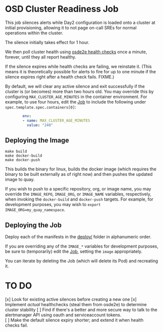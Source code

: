 # OSD Cluster Readiness Job

This job silences alerts while Day2 configuration is loaded onto a cluster at initial provisioning, allowing it to not page on-call SREs for normal operations within the cluster.

The silence initially takes effect for 1 hour.

We then poll cluster health using [osde2e health checks](https://github.com/openshift/osde2e/blob/041355675304a7aa371b7fbeea313001036feb75/pkg/common/cluster/clusterutil.go#L211) once a minute, forever, until they all report healthy.

If the silence expires while health checks are failing, we reinstate it.
(This means it is theoretically possible for alerts to fire for up to one minute if the silence expires right after a health check fails. FIXME.)

By default, we will clear any active silence and exit successfully if the cluster is (or becomes) more than two hours old.
You may override this by configuring `MAX_CLUSTER_AGE_MINUTES` in the container environment.
For example, to use four hours, edit the [Job](deploy/60-osd-ready.Job.yaml) to include the following under `spec.template.spec.containers[0]`:

```yaml
        env:
        - name: MAX_CLUSTER_AGE_MINUTES
          value: "240"
```

## Deploying the Image

```
make build
make docker-build
make docker-push
```

This builds the binary for linux, builds the docker image (which requires the binary to be built externally as of right now) and then pushes the updated image to quay.

If you wish to push to a specific repository, org, or image name, you may override the `IMAGE_REPO`, `IMAGE_ORG`, or `IMAGE_NAME` variables, respectively, when invoking the `docker-build` and `docker-push` targets.
For example, for development purposes, you may wish to `export IMAGE_ORG=my_quay_namespace`.

## Deploying the Job

Deploy each of the manifests in the [deploy/](deploy) folder in alphanumeric order.

If you are overriding any of the `IMAGE_*` variables for development purposes, be sure to (temporarily) edit the [Job](deploy/60-osd-ready.Job.yaml), setting the `image` appropriately.

You can iterate by deleting the Job (which will delete its Pod) and recreating it.

# TO DO

[x] Look for existing active silences before creating a new one
[x] Implement _actual_ healthchecks (steal them from osde2e) to determine cluster stability
[ ] Find if there's a better and more secure way to talk to the alertmanager API using oauth and serviceaccount tokens.  
[ ] Make the default silence expiry shorter; and extend it when health checks fail.